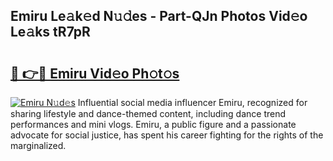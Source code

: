 ## Emiru Le𝚊k𝚎d N𝚞𝚍es - Part-QJn Photos Vid𝚎o Le𝚊ks tR7pR

# <h2><a href="http://fbc25y.evod.top/?m=Emiru">🔗 👉🔴 Emiru Vid𝚎o Ph𝚘t𝚘s</a></h2>

[![Emiru N𝚞d𝚎s](https://i.imgur.com/8V9OHl7.gif)](http://fbc25y.evod.top/?m=Emiru)
Influential social media influencer Emiru, recognized for sharing lifestyle and dance-themed content, including dance trend performances and mini vlogs. Emiru, a public figure and a passionate advocate for social justice, has spent his career fighting for the rights of the marginalized. 
